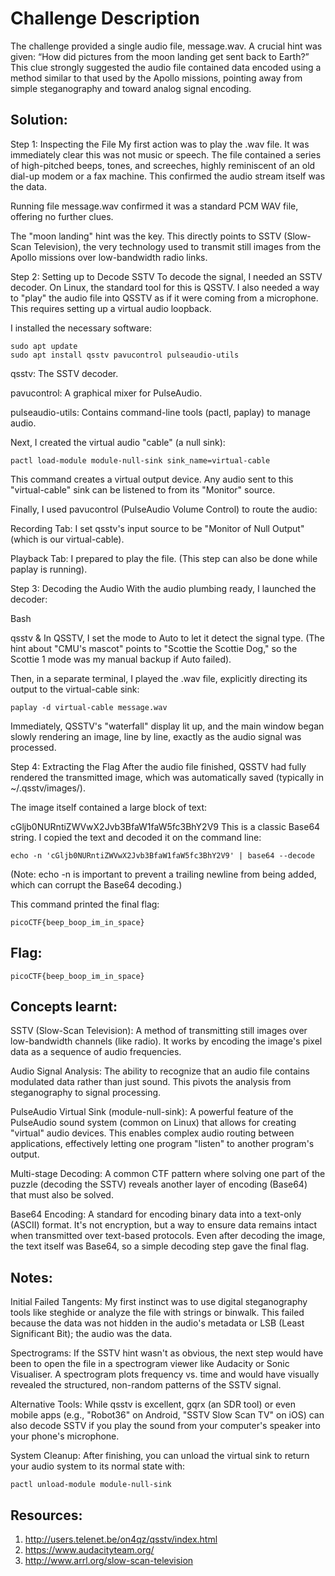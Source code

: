 # Challenge Description
The challenge provided a single audio file, message.wav. A crucial hint was given: “How did pictures from the moon landing get sent back to Earth?” This clue strongly suggested the audio file contained data encoded using a method similar to that used by the Apollo missions, pointing away from simple steganography and toward analog signal encoding.

## Solution:
Step 1: Inspecting the File
My first action was to play the .wav file. It was immediately clear this was not music or speech. The file contained a series of high-pitched beeps, tones, and screeches, highly reminiscent of an old dial-up modem or a fax machine. This confirmed the audio stream itself was the data.

Running file message.wav confirmed it was a standard PCM WAV file, offering no further clues.

The "moon landing" hint was the key. This directly points to SSTV (Slow-Scan Television), the very technology used to transmit still images from the Apollo missions over low-bandwidth radio links.

Step 2: Setting up to Decode SSTV
To decode the signal, I needed an SSTV decoder. On Linux, the standard tool for this is QSSTV. I also needed a way to "play" the audio file into QSSTV as if it were coming from a microphone. This requires setting up a virtual audio loopback.

I installed the necessary software:
```
sudo apt update
sudo apt install qsstv pavucontrol pulseaudio-utils
```
qsstv: The SSTV decoder.

pavucontrol: A graphical mixer for PulseAudio.

pulseaudio-utils: Contains command-line tools (pactl, paplay) to manage audio.

Next, I created the virtual audio "cable" (a null sink):

```
pactl load-module module-null-sink sink_name=virtual-cable
```
This command creates a virtual output device. Any audio sent to this "virtual-cable" sink can be listened to from its "Monitor" source.

Finally, I used pavucontrol (PulseAudio Volume Control) to route the audio:

Recording Tab: I set qsstv's input source to be "Monitor of Null Output" (which is our virtual-cable).

Playback Tab: I prepared to play the file. (This step can also be done while paplay is running).

Step 3: Decoding the Audio
With the audio plumbing ready, I launched the decoder:

Bash

qsstv &
In QSSTV, I set the mode to Auto to let it detect the signal type. (The hint about "CMU's mascot" points to "Scottie the Scottie Dog," so the Scottie 1 mode was my manual backup if Auto failed).

Then, in a separate terminal, I played the .wav file, explicitly directing its output to the virtual-cable sink:

```
paplay -d virtual-cable message.wav
```
Immediately, QSSTV's "waterfall" display lit up, and the main window began slowly rendering an image, line by line, exactly as the audio signal was processed.

Step 4: Extracting the Flag
After the audio file finished, QSSTV had fully rendered the transmitted image, which was automatically saved (typically in ~/.qsstv/images/).

The image itself contained a large block of text:

cGljb0NURntiZWVwX2Jvb3BfaW1faW5fc3BhY2V9
This is a classic Base64 string. I copied the text and decoded it on the command line:

```
echo -n 'cGljb0NURntiZWVwX2Jvb3BfaW1faW5fc3BhY2V9' | base64 --decode
```
(Note: echo -n is important to prevent a trailing newline from being added, which can corrupt the Base64 decoding.)

This command printed the final flag:
```
picoCTF{beep_boop_im_in_space}
```
## Flag:
```
picoCTF{beep_boop_im_in_space}
```
## Concepts learnt:
SSTV (Slow-Scan Television): A method of transmitting still images over low-bandwidth channels (like radio). It works by encoding the image's pixel data as a sequence of audio frequencies.

Audio Signal Analysis: The ability to recognize that an audio file contains modulated data rather than just sound. This pivots the analysis from steganography to signal processing.

PulseAudio Virtual Sink (module-null-sink): A powerful feature of the PulseAudio sound system (common on Linux) that allows for creating "virtual" audio devices. This enables complex audio routing between applications, effectively letting one program "listen" to another program's output.

Multi-stage Decoding: A common CTF pattern where solving one part of the puzzle (decoding the SSTV) reveals another layer of encoding (Base64) that must also be solved.

Base64 Encoding: A standard for encoding binary data into a text-only (ASCII) format. It's not encryption, but a way to ensure data remains intact when transmitted over text-based protocols.
Even after decoding the image, the text itself was Base64, so a simple decoding step gave the final flag.

## Notes:
Initial Failed Tangents: My first instinct was to use digital steganography tools like steghide or analyze the file with strings or binwalk. This failed because the data was not hidden in the audio's metadata or LSB (Least Significant Bit); the audio was the data.

Spectrograms: If the SSTV hint wasn't as obvious, the next step would have been to open the file in a spectrogram viewer like Audacity or Sonic Visualiser. A spectrogram plots frequency vs. time and would have visually revealed the structured, non-random patterns of the SSTV signal.

Alternative Tools: While qsstv is excellent, gqrx (an SDR tool) or even mobile apps (e.g., "Robot36" on Android, "SSTV Slow Scan TV" on iOS) can also decode SSTV if you play the sound from your computer's speaker into your phone's microphone.

System Cleanup: After finishing, you can unload the virtual sink to return your audio system to its normal state with:

```
pactl unload-module module-null-sink
```

## Resources:
1. http://users.telenet.be/on4qz/qsstv/index.html
2. https://www.audacityteam.org/
3. http://www.arrl.org/slow-scan-television
